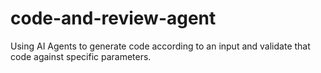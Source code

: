 # code-and-review-agent
Using AI Agents to generate code according to an input and validate that code against specific parameters.
